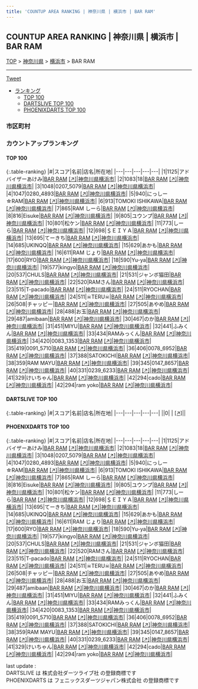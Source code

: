 ```yaml
---
title: 'COUNTUP AREA RANKING | 神奈川県 | 横浜市 | BAR RAM'
---
```

## COUNTUP AREA RANKING | 神奈川県 | 横浜市 | BAR RAM

[TOP](/darts/rank/) > [神奈川県](/darts/rank/神奈川県/) > [横浜市](/darts/rank/神奈川県/横浜市/) > BAR RAM

___

<a href="https://twitter.com/share?ref_src=twsrc%5Etfw" data-text="COUNTUP AREA RANKING | 神奈川県横浜市BAR RAM" class="twitter-share-button" data-hashtags="DARTSLIVE,PHOENIXDARTS,darts,ダーツ" data-show-count="false">Tweet</a>

* [ランキング](#カウントアップランキング)
    * [TOP 100](#top-100)
    * [DARTSLIVE TOP 100](#dartslive-top-100)
    * [PHOENIXDARTS TOP 100](#phoenixdarts-top-100)

### 市区町村

<ul>

</ul>

### カウントアップランキング

#### TOP 100



{:.table-ranking}
|#|スコア|名前|店名|所在地|
|---|---|---|---|---|
|1|1125|<span class="rank-name-pd">アドバイザーあけみ</span>|<a href="/darts/rank/shops/83721.html">BAR RAM</a> <a href="https://vs.phoenixdarts.com/jp/shop/shopDetailInfo/s_83721?s_seq=83721">[↗]</a>|<a href="/darts/rank/神奈川県/横浜市">神奈川県横浜市</a>|
|2|1083|<span class="rank-name-pd">18</span>|<a href="/darts/rank/shops/83721.html">BAR RAM</a> <a href="https://vs.phoenixdarts.com/jp/shop/shopDetailInfo/s_83721?s_seq=83721">[↗]</a>|<a href="/darts/rank/神奈川県/横浜市">神奈川県横浜市</a>|
|3|1048|<span class="rank-name-pd">0207_5079</span>|<a href="/darts/rank/shops/83721.html">BAR RAM</a> <a href="https://vs.phoenixdarts.com/jp/shop/shopDetailInfo/s_83721?s_seq=83721">[↗]</a>|<a href="/darts/rank/神奈川県/横浜市">神奈川県横浜市</a>|
|4|1047|<span class="rank-name-pd">0280_4893</span>|<a href="/darts/rank/shops/83721.html">BAR RAM</a> <a href="https://vs.phoenixdarts.com/jp/shop/shopDetailInfo/s_83721?s_seq=83721">[↗]</a>|<a href="/darts/rank/神奈川県/横浜市">神奈川県横浜市</a>|
|5|940|<span class="rank-name-pd">にっしー☆RAM</span>|<a href="/darts/rank/shops/83721.html">BAR RAM</a> <a href="https://vs.phoenixdarts.com/jp/shop/shopDetailInfo/s_83721?s_seq=83721">[↗]</a>|<a href="/darts/rank/神奈川県/横浜市">神奈川県横浜市</a>|
|6|913|<span class="rank-name-pd">TOMOKI ISHIKAWA</span>|<a href="/darts/rank/shops/83721.html">BAR RAM</a> <a href="https://vs.phoenixdarts.com/jp/shop/shopDetailInfo/s_83721?s_seq=83721">[↗]</a>|<a href="/darts/rank/神奈川県/横浜市">神奈川県横浜市</a>|
|7|865|<span class="rank-name-pd">RAM しーら</span>|<a href="/darts/rank/shops/83721.html">BAR RAM</a> <a href="https://vs.phoenixdarts.com/jp/shop/shopDetailInfo/s_83721?s_seq=83721">[↗]</a>|<a href="/darts/rank/神奈川県/横浜市">神奈川県横浜市</a>|
|8|816|<span class="rank-name-pd">Eisuke</span>|<a href="/darts/rank/shops/83721.html">BAR RAM</a> <a href="https://vs.phoenixdarts.com/jp/shop/shopDetailInfo/s_83721?s_seq=83721">[↗]</a>|<a href="/darts/rank/神奈川県/横浜市">神奈川県横浜市</a>|
|9|805|<span class="rank-name-pd">ユウンプ</span>|<a href="/darts/rank/shops/83721.html">BAR RAM</a> <a href="https://vs.phoenixdarts.com/jp/shop/shopDetailInfo/s_83721?s_seq=83721">[↗]</a>|<a href="/darts/rank/神奈川県/横浜市">神奈川県横浜市</a>|
|10|801|<span class="rank-name-pd">松ケン</span>|<a href="/darts/rank/shops/83721.html">BAR RAM</a> <a href="https://vs.phoenixdarts.com/jp/shop/shopDetailInfo/s_83721?s_seq=83721">[↗]</a>|<a href="/darts/rank/神奈川県/横浜市">神奈川県横浜市</a>|
|11|773|<span class="rank-name-pd">しーら</span>|<a href="/darts/rank/shops/83721.html">BAR RAM</a> <a href="https://vs.phoenixdarts.com/jp/shop/shopDetailInfo/s_83721?s_seq=83721">[↗]</a>|<a href="/darts/rank/神奈川県/横浜市">神奈川県横浜市</a>|
|12|698|<span class="rank-name-pd">＄ＥＩＹＡ</span>|<a href="/darts/rank/shops/83721.html">BAR RAM</a> <a href="https://vs.phoenixdarts.com/jp/shop/shopDetailInfo/s_83721?s_seq=83721">[↗]</a>|<a href="/darts/rank/神奈川県/横浜市">神奈川県横浜市</a>|
|13|695|<span class="rank-name-pd">てーきち</span>|<a href="/darts/rank/shops/83721.html">BAR RAM</a> <a href="https://vs.phoenixdarts.com/jp/shop/shopDetailInfo/s_83721?s_seq=83721">[↗]</a>|<a href="/darts/rank/神奈川県/横浜市">神奈川県横浜市</a>|
|14|685|<span class="rank-name-pd">UKINQQ</span>|<a href="/darts/rank/shops/83721.html">BAR RAM</a> <a href="https://vs.phoenixdarts.com/jp/shop/shopDetailInfo/s_83721?s_seq=83721">[↗]</a>|<a href="/darts/rank/神奈川県/横浜市">神奈川県横浜市</a>|
|15|629|<span class="rank-name-pd">あかも</span>|<a href="/darts/rank/shops/83721.html">BAR RAM</a> <a href="https://vs.phoenixdarts.com/jp/shop/shopDetailInfo/s_83721?s_seq=83721">[↗]</a>|<a href="/darts/rank/神奈川県/横浜市">神奈川県横浜市</a>|
|16|611|<span class="rank-name-pd">RAM じょり</span>|<a href="/darts/rank/shops/83721.html">BAR RAM</a> <a href="https://vs.phoenixdarts.com/jp/shop/shopDetailInfo/s_83721?s_seq=83721">[↗]</a>|<a href="/darts/rank/神奈川県/横浜市">神奈川県横浜市</a>|
|17|600|<span class="rank-name-pd">RYO</span>|<a href="/darts/rank/shops/83721.html">BAR RAM</a> <a href="https://vs.phoenixdarts.com/jp/shop/shopDetailInfo/s_83721?s_seq=83721">[↗]</a>|<a href="/darts/rank/神奈川県/横浜市">神奈川県横浜市</a>|
|18|590|<span class="rank-name-pd">Yu-ya</span>|<a href="/darts/rank/shops/83721.html">BAR RAM</a> <a href="https://vs.phoenixdarts.com/jp/shop/shopDetailInfo/s_83721?s_seq=83721">[↗]</a>|<a href="/darts/rank/神奈川県/横浜市">神奈川県横浜市</a>|
|19|577|<span class="rank-name-pd">kingyo</span>|<a href="/darts/rank/shops/83721.html">BAR RAM</a> <a href="https://vs.phoenixdarts.com/jp/shop/shopDetailInfo/s_83721?s_seq=83721">[↗]</a>|<a href="/darts/rank/神奈川県/横浜市">神奈川県横浜市</a>|
|20|537|<span class="rank-name-pd">CHULS</span>|<a href="/darts/rank/shops/83721.html">BAR RAM</a> <a href="https://vs.phoenixdarts.com/jp/shop/shopDetailInfo/s_83721?s_seq=83721">[↗]</a>|<a href="/darts/rank/神奈川県/横浜市">神奈川県横浜市</a>|
|21|531|<span class="rank-name-pd">ジャンボ猫田</span>|<a href="/darts/rank/shops/83721.html">BAR RAM</a> <a href="https://vs.phoenixdarts.com/jp/shop/shopDetailInfo/s_83721?s_seq=83721">[↗]</a>|<a href="/darts/rank/神奈川県/横浜市">神奈川県横浜市</a>|
|22|520|<span class="rank-name-pd">RAMさん</span>|<a href="/darts/rank/shops/83721.html">BAR RAM</a> <a href="https://vs.phoenixdarts.com/jp/shop/shopDetailInfo/s_83721?s_seq=83721">[↗]</a>|<a href="/darts/rank/神奈川県/横浜市">神奈川県横浜市</a>|
|23|515|<span class="rank-name-pd">T-pacado</span>|<a href="/darts/rank/shops/83721.html">BAR RAM</a> <a href="https://vs.phoenixdarts.com/jp/shop/shopDetailInfo/s_83721?s_seq=83721">[↗]</a>|<a href="/darts/rank/神奈川県/横浜市">神奈川県横浜市</a>|
|24|511|<span class="rank-name-pd">RYOCHAN</span>|<a href="/darts/rank/shops/83721.html">BAR RAM</a> <a href="https://vs.phoenixdarts.com/jp/shop/shopDetailInfo/s_83721?s_seq=83721">[↗]</a>|<a href="/darts/rank/神奈川県/横浜市">神奈川県横浜市</a>|
|24|511|<span class="rank-name-pd">☠TERU☠</span>|<a href="/darts/rank/shops/83721.html">BAR RAM</a> <a href="https://vs.phoenixdarts.com/jp/shop/shopDetailInfo/s_83721?s_seq=83721">[↗]</a>|<a href="/darts/rank/神奈川県/横浜市">神奈川県横浜市</a>|
|26|508|<span class="rank-name-pd">チャッピー</span>|<a href="/darts/rank/shops/83721.html">BAR RAM</a> <a href="https://vs.phoenixdarts.com/jp/shop/shopDetailInfo/s_83721?s_seq=83721">[↗]</a>|<a href="/darts/rank/神奈川県/横浜市">神奈川県横浜市</a>|
|27|505|<span class="rank-name-pd">あやめ</span>|<a href="/darts/rank/shops/83721.html">BAR RAM</a> <a href="https://vs.phoenixdarts.com/jp/shop/shopDetailInfo/s_83721?s_seq=83721">[↗]</a>|<a href="/darts/rank/神奈川県/横浜市">神奈川県横浜市</a>|
|28|488|<span class="rank-name-pd">お玉</span>|<a href="/darts/rank/shops/83721.html">BAR RAM</a> <a href="https://vs.phoenixdarts.com/jp/shop/shopDetailInfo/s_83721?s_seq=83721">[↗]</a>|<a href="/darts/rank/神奈川県/横浜市">神奈川県横浜市</a>|
|29|487|<span class="rank-name-pd">amibaan</span>|<a href="/darts/rank/shops/83721.html">BAR RAM</a> <a href="https://vs.phoenixdarts.com/jp/shop/shopDetailInfo/s_83721?s_seq=83721">[↗]</a>|<a href="/darts/rank/神奈川県/横浜市">神奈川県横浜市</a>|
|30|467|<span class="rank-name-pd">のか</span>|<a href="/darts/rank/shops/83721.html">BAR RAM</a> <a href="https://vs.phoenixdarts.com/jp/shop/shopDetailInfo/s_83721?s_seq=83721">[↗]</a>|<a href="/darts/rank/神奈川県/横浜市">神奈川県横浜市</a>|
|31|451|<span class="rank-name-pd">MIYU</span>|<a href="/darts/rank/shops/83721.html">BAR RAM</a> <a href="https://vs.phoenixdarts.com/jp/shop/shopDetailInfo/s_83721?s_seq=83721">[↗]</a>|<a href="/darts/rank/神奈川県/横浜市">神奈川県横浜市</a>|
|32|441|<span class="rank-name-pd">ふみくん</span>|<a href="/darts/rank/shops/83721.html">BAR RAM</a> <a href="https://vs.phoenixdarts.com/jp/shop/shopDetailInfo/s_83721?s_seq=83721">[↗]</a>|<a href="/darts/rank/神奈川県/横浜市">神奈川県横浜市</a>|
|33|434|<span class="rank-name-pd">RAMみっくん</span>|<a href="/darts/rank/shops/83721.html">BAR RAM</a> <a href="https://vs.phoenixdarts.com/jp/shop/shopDetailInfo/s_83721?s_seq=83721">[↗]</a>|<a href="/darts/rank/神奈川県/横浜市">神奈川県横浜市</a>|
|34|420|<span class="rank-name-pd">0083_1353</span>|<a href="/darts/rank/shops/83721.html">BAR RAM</a> <a href="https://vs.phoenixdarts.com/jp/shop/shopDetailInfo/s_83721?s_seq=83721">[↗]</a>|<a href="/darts/rank/神奈川県/横浜市">神奈川県横浜市</a>|
|35|419|<span class="rank-name-pd">0091_5710</span>|<a href="/darts/rank/shops/83721.html">BAR RAM</a> <a href="https://vs.phoenixdarts.com/jp/shop/shopDetailInfo/s_83721?s_seq=83721">[↗]</a>|<a href="/darts/rank/神奈川県/横浜市">神奈川県横浜市</a>|
|36|406|<span class="rank-name-pd">0078_6952</span>|<a href="/darts/rank/shops/83721.html">BAR RAM</a> <a href="https://vs.phoenixdarts.com/jp/shop/shopDetailInfo/s_83721?s_seq=83721">[↗]</a>|<a href="/darts/rank/神奈川県/横浜市">神奈川県横浜市</a>|
|37|388|<span class="rank-name-pd">SATOKICHI</span>|<a href="/darts/rank/shops/83721.html">BAR RAM</a> <a href="https://vs.phoenixdarts.com/jp/shop/shopDetailInfo/s_83721?s_seq=83721">[↗]</a>|<a href="/darts/rank/神奈川県/横浜市">神奈川県横浜市</a>|
|38|359|<span class="rank-name-pd">RAM  MAYU</span>|<a href="/darts/rank/shops/83721.html">BAR RAM</a> <a href="https://vs.phoenixdarts.com/jp/shop/shopDetailInfo/s_83721?s_seq=83721">[↗]</a>|<a href="/darts/rank/神奈川県/横浜市">神奈川県横浜市</a>|
|39|345|<span class="rank-name-pd">0147_8657</span>|<a href="/darts/rank/shops/83721.html">BAR RAM</a> <a href="https://vs.phoenixdarts.com/jp/shop/shopDetailInfo/s_83721?s_seq=83721">[↗]</a>|<a href="/darts/rank/神奈川県/横浜市">神奈川県横浜市</a>|
|40|331|<span class="rank-name-pd">0239_6233</span>|<a href="/darts/rank/shops/83721.html">BAR RAM</a> <a href="https://vs.phoenixdarts.com/jp/shop/shopDetailInfo/s_83721?s_seq=83721">[↗]</a>|<a href="/darts/rank/神奈川県/横浜市">神奈川県横浜市</a>|
|41|329|<span class="rank-name-pd">けいちゃん</span>|<a href="/darts/rank/shops/83721.html">BAR RAM</a> <a href="https://vs.phoenixdarts.com/jp/shop/shopDetailInfo/s_83721?s_seq=83721">[↗]</a>|<a href="/darts/rank/神奈川県/横浜市">神奈川県横浜市</a>|
|42|294|<span class="rank-name-pd">cado</span>|<a href="/darts/rank/shops/83721.html">BAR RAM</a> <a href="https://vs.phoenixdarts.com/jp/shop/shopDetailInfo/s_83721?s_seq=83721">[↗]</a>|<a href="/darts/rank/神奈川県/横浜市">神奈川県横浜市</a>|
|42|294|<span class="rank-name-pd">ram yoko</span>|<a href="/darts/rank/shops/83721.html">BAR RAM</a> <a href="https://vs.phoenixdarts.com/jp/shop/shopDetailInfo/s_83721?s_seq=83721">[↗]</a>|<a href="/darts/rank/神奈川県/横浜市">神奈川県横浜市</a>|


#### DARTSLIVE TOP 100



{:.table-ranking}
|#|スコア|名前|店名|所在地|
|---|---|---|---|---|
||0|<span class="rank-name-dl"> </span>|<a href="/darts/rank/shops/.html"></a> <a href="">[↗]</a>|<a href="/darts/rank//"></a>|


#### PHOENIXDARTS TOP 100



{:.table-ranking}
|#|スコア|名前|店名|所在地|
|---|---|---|---|---|
|1|1125|<span class="rank-name-pd">アドバイザーあけみ</span>|<a href="/darts/rank/shops/83721.html">BAR RAM</a> <a href="https://vs.phoenixdarts.com/jp/shop/shopDetailInfo/s_83721?s_seq=83721">[↗]</a>|<a href="/darts/rank/神奈川県/横浜市">神奈川県横浜市</a>|
|2|1083|<span class="rank-name-pd">18</span>|<a href="/darts/rank/shops/83721.html">BAR RAM</a> <a href="https://vs.phoenixdarts.com/jp/shop/shopDetailInfo/s_83721?s_seq=83721">[↗]</a>|<a href="/darts/rank/神奈川県/横浜市">神奈川県横浜市</a>|
|3|1048|<span class="rank-name-pd">0207_5079</span>|<a href="/darts/rank/shops/83721.html">BAR RAM</a> <a href="https://vs.phoenixdarts.com/jp/shop/shopDetailInfo/s_83721?s_seq=83721">[↗]</a>|<a href="/darts/rank/神奈川県/横浜市">神奈川県横浜市</a>|
|4|1047|<span class="rank-name-pd">0280_4893</span>|<a href="/darts/rank/shops/83721.html">BAR RAM</a> <a href="https://vs.phoenixdarts.com/jp/shop/shopDetailInfo/s_83721?s_seq=83721">[↗]</a>|<a href="/darts/rank/神奈川県/横浜市">神奈川県横浜市</a>|
|5|940|<span class="rank-name-pd">にっしー☆RAM</span>|<a href="/darts/rank/shops/83721.html">BAR RAM</a> <a href="https://vs.phoenixdarts.com/jp/shop/shopDetailInfo/s_83721?s_seq=83721">[↗]</a>|<a href="/darts/rank/神奈川県/横浜市">神奈川県横浜市</a>|
|6|913|<span class="rank-name-pd">TOMOKI ISHIKAWA</span>|<a href="/darts/rank/shops/83721.html">BAR RAM</a> <a href="https://vs.phoenixdarts.com/jp/shop/shopDetailInfo/s_83721?s_seq=83721">[↗]</a>|<a href="/darts/rank/神奈川県/横浜市">神奈川県横浜市</a>|
|7|865|<span class="rank-name-pd">RAM しーら</span>|<a href="/darts/rank/shops/83721.html">BAR RAM</a> <a href="https://vs.phoenixdarts.com/jp/shop/shopDetailInfo/s_83721?s_seq=83721">[↗]</a>|<a href="/darts/rank/神奈川県/横浜市">神奈川県横浜市</a>|
|8|816|<span class="rank-name-pd">Eisuke</span>|<a href="/darts/rank/shops/83721.html">BAR RAM</a> <a href="https://vs.phoenixdarts.com/jp/shop/shopDetailInfo/s_83721?s_seq=83721">[↗]</a>|<a href="/darts/rank/神奈川県/横浜市">神奈川県横浜市</a>|
|9|805|<span class="rank-name-pd">ユウンプ</span>|<a href="/darts/rank/shops/83721.html">BAR RAM</a> <a href="https://vs.phoenixdarts.com/jp/shop/shopDetailInfo/s_83721?s_seq=83721">[↗]</a>|<a href="/darts/rank/神奈川県/横浜市">神奈川県横浜市</a>|
|10|801|<span class="rank-name-pd">松ケン</span>|<a href="/darts/rank/shops/83721.html">BAR RAM</a> <a href="https://vs.phoenixdarts.com/jp/shop/shopDetailInfo/s_83721?s_seq=83721">[↗]</a>|<a href="/darts/rank/神奈川県/横浜市">神奈川県横浜市</a>|
|11|773|<span class="rank-name-pd">しーら</span>|<a href="/darts/rank/shops/83721.html">BAR RAM</a> <a href="https://vs.phoenixdarts.com/jp/shop/shopDetailInfo/s_83721?s_seq=83721">[↗]</a>|<a href="/darts/rank/神奈川県/横浜市">神奈川県横浜市</a>|
|12|698|<span class="rank-name-pd">＄ＥＩＹＡ</span>|<a href="/darts/rank/shops/83721.html">BAR RAM</a> <a href="https://vs.phoenixdarts.com/jp/shop/shopDetailInfo/s_83721?s_seq=83721">[↗]</a>|<a href="/darts/rank/神奈川県/横浜市">神奈川県横浜市</a>|
|13|695|<span class="rank-name-pd">てーきち</span>|<a href="/darts/rank/shops/83721.html">BAR RAM</a> <a href="https://vs.phoenixdarts.com/jp/shop/shopDetailInfo/s_83721?s_seq=83721">[↗]</a>|<a href="/darts/rank/神奈川県/横浜市">神奈川県横浜市</a>|
|14|685|<span class="rank-name-pd">UKINQQ</span>|<a href="/darts/rank/shops/83721.html">BAR RAM</a> <a href="https://vs.phoenixdarts.com/jp/shop/shopDetailInfo/s_83721?s_seq=83721">[↗]</a>|<a href="/darts/rank/神奈川県/横浜市">神奈川県横浜市</a>|
|15|629|<span class="rank-name-pd">あかも</span>|<a href="/darts/rank/shops/83721.html">BAR RAM</a> <a href="https://vs.phoenixdarts.com/jp/shop/shopDetailInfo/s_83721?s_seq=83721">[↗]</a>|<a href="/darts/rank/神奈川県/横浜市">神奈川県横浜市</a>|
|16|611|<span class="rank-name-pd">RAM じょり</span>|<a href="/darts/rank/shops/83721.html">BAR RAM</a> <a href="https://vs.phoenixdarts.com/jp/shop/shopDetailInfo/s_83721?s_seq=83721">[↗]</a>|<a href="/darts/rank/神奈川県/横浜市">神奈川県横浜市</a>|
|17|600|<span class="rank-name-pd">RYO</span>|<a href="/darts/rank/shops/83721.html">BAR RAM</a> <a href="https://vs.phoenixdarts.com/jp/shop/shopDetailInfo/s_83721?s_seq=83721">[↗]</a>|<a href="/darts/rank/神奈川県/横浜市">神奈川県横浜市</a>|
|18|590|<span class="rank-name-pd">Yu-ya</span>|<a href="/darts/rank/shops/83721.html">BAR RAM</a> <a href="https://vs.phoenixdarts.com/jp/shop/shopDetailInfo/s_83721?s_seq=83721">[↗]</a>|<a href="/darts/rank/神奈川県/横浜市">神奈川県横浜市</a>|
|19|577|<span class="rank-name-pd">kingyo</span>|<a href="/darts/rank/shops/83721.html">BAR RAM</a> <a href="https://vs.phoenixdarts.com/jp/shop/shopDetailInfo/s_83721?s_seq=83721">[↗]</a>|<a href="/darts/rank/神奈川県/横浜市">神奈川県横浜市</a>|
|20|537|<span class="rank-name-pd">CHULS</span>|<a href="/darts/rank/shops/83721.html">BAR RAM</a> <a href="https://vs.phoenixdarts.com/jp/shop/shopDetailInfo/s_83721?s_seq=83721">[↗]</a>|<a href="/darts/rank/神奈川県/横浜市">神奈川県横浜市</a>|
|21|531|<span class="rank-name-pd">ジャンボ猫田</span>|<a href="/darts/rank/shops/83721.html">BAR RAM</a> <a href="https://vs.phoenixdarts.com/jp/shop/shopDetailInfo/s_83721?s_seq=83721">[↗]</a>|<a href="/darts/rank/神奈川県/横浜市">神奈川県横浜市</a>|
|22|520|<span class="rank-name-pd">RAMさん</span>|<a href="/darts/rank/shops/83721.html">BAR RAM</a> <a href="https://vs.phoenixdarts.com/jp/shop/shopDetailInfo/s_83721?s_seq=83721">[↗]</a>|<a href="/darts/rank/神奈川県/横浜市">神奈川県横浜市</a>|
|23|515|<span class="rank-name-pd">T-pacado</span>|<a href="/darts/rank/shops/83721.html">BAR RAM</a> <a href="https://vs.phoenixdarts.com/jp/shop/shopDetailInfo/s_83721?s_seq=83721">[↗]</a>|<a href="/darts/rank/神奈川県/横浜市">神奈川県横浜市</a>|
|24|511|<span class="rank-name-pd">RYOCHAN</span>|<a href="/darts/rank/shops/83721.html">BAR RAM</a> <a href="https://vs.phoenixdarts.com/jp/shop/shopDetailInfo/s_83721?s_seq=83721">[↗]</a>|<a href="/darts/rank/神奈川県/横浜市">神奈川県横浜市</a>|
|24|511|<span class="rank-name-pd">☠TERU☠</span>|<a href="/darts/rank/shops/83721.html">BAR RAM</a> <a href="https://vs.phoenixdarts.com/jp/shop/shopDetailInfo/s_83721?s_seq=83721">[↗]</a>|<a href="/darts/rank/神奈川県/横浜市">神奈川県横浜市</a>|
|26|508|<span class="rank-name-pd">チャッピー</span>|<a href="/darts/rank/shops/83721.html">BAR RAM</a> <a href="https://vs.phoenixdarts.com/jp/shop/shopDetailInfo/s_83721?s_seq=83721">[↗]</a>|<a href="/darts/rank/神奈川県/横浜市">神奈川県横浜市</a>|
|27|505|<span class="rank-name-pd">あやめ</span>|<a href="/darts/rank/shops/83721.html">BAR RAM</a> <a href="https://vs.phoenixdarts.com/jp/shop/shopDetailInfo/s_83721?s_seq=83721">[↗]</a>|<a href="/darts/rank/神奈川県/横浜市">神奈川県横浜市</a>|
|28|488|<span class="rank-name-pd">お玉</span>|<a href="/darts/rank/shops/83721.html">BAR RAM</a> <a href="https://vs.phoenixdarts.com/jp/shop/shopDetailInfo/s_83721?s_seq=83721">[↗]</a>|<a href="/darts/rank/神奈川県/横浜市">神奈川県横浜市</a>|
|29|487|<span class="rank-name-pd">amibaan</span>|<a href="/darts/rank/shops/83721.html">BAR RAM</a> <a href="https://vs.phoenixdarts.com/jp/shop/shopDetailInfo/s_83721?s_seq=83721">[↗]</a>|<a href="/darts/rank/神奈川県/横浜市">神奈川県横浜市</a>|
|30|467|<span class="rank-name-pd">のか</span>|<a href="/darts/rank/shops/83721.html">BAR RAM</a> <a href="https://vs.phoenixdarts.com/jp/shop/shopDetailInfo/s_83721?s_seq=83721">[↗]</a>|<a href="/darts/rank/神奈川県/横浜市">神奈川県横浜市</a>|
|31|451|<span class="rank-name-pd">MIYU</span>|<a href="/darts/rank/shops/83721.html">BAR RAM</a> <a href="https://vs.phoenixdarts.com/jp/shop/shopDetailInfo/s_83721?s_seq=83721">[↗]</a>|<a href="/darts/rank/神奈川県/横浜市">神奈川県横浜市</a>|
|32|441|<span class="rank-name-pd">ふみくん</span>|<a href="/darts/rank/shops/83721.html">BAR RAM</a> <a href="https://vs.phoenixdarts.com/jp/shop/shopDetailInfo/s_83721?s_seq=83721">[↗]</a>|<a href="/darts/rank/神奈川県/横浜市">神奈川県横浜市</a>|
|33|434|<span class="rank-name-pd">RAMみっくん</span>|<a href="/darts/rank/shops/83721.html">BAR RAM</a> <a href="https://vs.phoenixdarts.com/jp/shop/shopDetailInfo/s_83721?s_seq=83721">[↗]</a>|<a href="/darts/rank/神奈川県/横浜市">神奈川県横浜市</a>|
|34|420|<span class="rank-name-pd">0083_1353</span>|<a href="/darts/rank/shops/83721.html">BAR RAM</a> <a href="https://vs.phoenixdarts.com/jp/shop/shopDetailInfo/s_83721?s_seq=83721">[↗]</a>|<a href="/darts/rank/神奈川県/横浜市">神奈川県横浜市</a>|
|35|419|<span class="rank-name-pd">0091_5710</span>|<a href="/darts/rank/shops/83721.html">BAR RAM</a> <a href="https://vs.phoenixdarts.com/jp/shop/shopDetailInfo/s_83721?s_seq=83721">[↗]</a>|<a href="/darts/rank/神奈川県/横浜市">神奈川県横浜市</a>|
|36|406|<span class="rank-name-pd">0078_6952</span>|<a href="/darts/rank/shops/83721.html">BAR RAM</a> <a href="https://vs.phoenixdarts.com/jp/shop/shopDetailInfo/s_83721?s_seq=83721">[↗]</a>|<a href="/darts/rank/神奈川県/横浜市">神奈川県横浜市</a>|
|37|388|<span class="rank-name-pd">SATOKICHI</span>|<a href="/darts/rank/shops/83721.html">BAR RAM</a> <a href="https://vs.phoenixdarts.com/jp/shop/shopDetailInfo/s_83721?s_seq=83721">[↗]</a>|<a href="/darts/rank/神奈川県/横浜市">神奈川県横浜市</a>|
|38|359|<span class="rank-name-pd">RAM  MAYU</span>|<a href="/darts/rank/shops/83721.html">BAR RAM</a> <a href="https://vs.phoenixdarts.com/jp/shop/shopDetailInfo/s_83721?s_seq=83721">[↗]</a>|<a href="/darts/rank/神奈川県/横浜市">神奈川県横浜市</a>|
|39|345|<span class="rank-name-pd">0147_8657</span>|<a href="/darts/rank/shops/83721.html">BAR RAM</a> <a href="https://vs.phoenixdarts.com/jp/shop/shopDetailInfo/s_83721?s_seq=83721">[↗]</a>|<a href="/darts/rank/神奈川県/横浜市">神奈川県横浜市</a>|
|40|331|<span class="rank-name-pd">0239_6233</span>|<a href="/darts/rank/shops/83721.html">BAR RAM</a> <a href="https://vs.phoenixdarts.com/jp/shop/shopDetailInfo/s_83721?s_seq=83721">[↗]</a>|<a href="/darts/rank/神奈川県/横浜市">神奈川県横浜市</a>|
|41|329|<span class="rank-name-pd">けいちゃん</span>|<a href="/darts/rank/shops/83721.html">BAR RAM</a> <a href="https://vs.phoenixdarts.com/jp/shop/shopDetailInfo/s_83721?s_seq=83721">[↗]</a>|<a href="/darts/rank/神奈川県/横浜市">神奈川県横浜市</a>|
|42|294|<span class="rank-name-pd">cado</span>|<a href="/darts/rank/shops/83721.html">BAR RAM</a> <a href="https://vs.phoenixdarts.com/jp/shop/shopDetailInfo/s_83721?s_seq=83721">[↗]</a>|<a href="/darts/rank/神奈川県/横浜市">神奈川県横浜市</a>|
|42|294|<span class="rank-name-pd">ram yoko</span>|<a href="/darts/rank/shops/83721.html">BAR RAM</a> <a href="https://vs.phoenixdarts.com/jp/shop/shopDetailInfo/s_83721?s_seq=83721">[↗]</a>|<a href="/darts/rank/神奈川県/横浜市">神奈川県横浜市</a>|


<div class="footer border-top border-gray-light mt-5 pt-3 text-right text-gray">
    last update : <span style="font-weight: italic" id="foot_last_modified"></span><br />
    DARTSLIVE は 株式会社ダーツライブ社 の登録商標です<br />
    PHOENIXDARTS は フェニックスダーツジャパン株式会社 の登録商標です<br />
</div>

<script src="https://cdnjs.cloudflare.com/ajax/libs/jquery.tablesorter/2.31.3/js/jquery.tablesorter.min.js" integrity="sha512-qzgd5cYSZcosqpzpn7zF2ZId8f/8CHmFKZ8j7mU4OUXTNRd5g+ZHBPsgKEwoqxCtdQvExE5LprwwPAgoicguNg==" crossorigin="anonymous" referrerpolicy="no-referrer"></script>
<link rel="stylesheet" href="https://cdnjs.cloudflare.com/ajax/libs/jquery.tablesorter/2.31.3/css/theme.default.min.css" integrity="sha512-wghhOJkjQX0Lh3NSWvNKeZ0ZpNn+SPVXX1Qyc9OCaogADktxrBiBdKGDoqVUOyhStvMBmJQ8ZdMHiR3wuEq8+w==" crossorigin="anonymous" referrerpolicy="no-referrer" />
<script>
$(function() {
    $(".table-ranking").tablesorter({sortList:[[0, 0]]});
    $("#foot_last_modified").text(formatDate(new Date(document.lastModified), 'yyyy-MM-dd HH:mm:ss'));
});
</script>

<script async src="https://platform.twitter.com/widgets.js" charset="utf-8"></script>